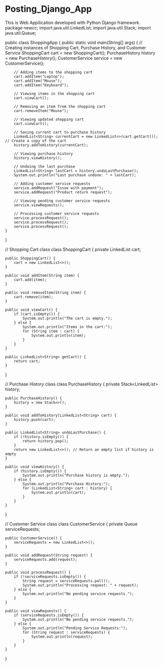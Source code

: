 # Posting_Django_App
This is Web Appilication developed with Python Django framework.
package newcc;
import java.util.LinkedList;
import java.util.Stack;
import java.util.Queue;

public class ShoppingApp {
    public static void main(String[] args) {
        // Creating instances of Shopping Cart, Purchase History, and Customer Service
        ShoppingCart cart = new ShoppingCart();
        PurchaseHistory history = new PurchaseHistory();
        CustomerService service = new CustomerService();

        // Adding items to the shopping cart
        cart.addItem("Laptop");
        cart.addItem("Mouse");
        cart.addItem("Keyboard");

        // Viewing items in the shopping cart
        cart.viewCart();

        // Removing an item from the shopping cart
        cart.removeItem("Mouse");

        // Viewing updated shopping cart
        cart.viewCart();

        // Saving current cart to purchase history
        LinkedList<String> currentCart = new LinkedList<>(cart.getCart()); // Create a copy of the cart
        history.addToHistory(currentCart);

        // Viewing purchase history
        history.viewHistory();

        // Undoing the last purchase
        LinkedList<String> lastCart = history.undoLastPurchase();
        System.out.println("Last purchase undone: " + lastCart);

        // Adding customer service requests
        service.addRequest("Issue with payment");
        service.addRequest("Product return request");

        // Viewing pending customer service requests
        service.viewRequests();

        // Processing customer service requests
        service.processRequest();
        service.processRequest();
        service.processRequest();
    }
}

// Shopping Cart class
class ShoppingCart {
    private LinkedList<String> cart;

    public ShoppingCart() {
        cart = new LinkedList<>();
    }

    public void addItem(String item) {
        cart.add(item);
    }

    public void removeItem(String item) {
        cart.remove(item);
    }

    public void viewCart() {
        if (cart.isEmpty()) {
            System.out.println("The cart is empty.");
        } else {
            System.out.println("Items in the cart:");
            for (String item : cart) {
                System.out.println(item);
            }
        }
    }

    public LinkedList<String> getCart() {
        return cart;
    }
}

// Purchase History class
class PurchaseHistory {
    private Stack<LinkedList<String>> history;

    public PurchaseHistory() {
        history = new Stack<>();
    }

    public void addToHistory(LinkedList<String> cart) {
        history.push(cart);
    }

    public LinkedList<String> undoLastPurchase() {
        if (!history.isEmpty()) {
            return history.pop();
        }
        return new LinkedList<>(); // Return an empty list if history is empty
    }

    public void viewHistory() {
        if (history.isEmpty()) {
            System.out.println("Purchase history is empty.");
        } else {
            System.out.println("Purchase History:");
            for (LinkedList<String> cart : history) {
                System.out.println(cart);
            }
        }
    }
}

// Customer Service class
class CustomerService {
    private Queue<String> serviceRequests;

    public CustomerService() {
        serviceRequests = new LinkedList<>();
    }

    public void addRequest(String request) {
        serviceRequests.add(request);
    }

    public void processRequest() {
        if (!serviceRequests.isEmpty()) {
            String request = serviceRequests.poll();
            System.out.println("Processing request: " + request);
        } else {
            System.out.println("No pending service requests.");
        }
    }

    public void viewRequests() {
        if (serviceRequests.isEmpty()) {
            System.out.println("No pending service requests.");
        } else {
            System.out.println("Pending Service Requests:");
            for (String request : serviceRequests) {
                System.out.println(request);
            }
        }
    }
}